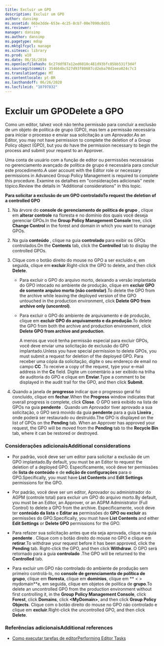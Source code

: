 ```yaml
---
title: Excluir um GPO
description: Excluir um GPO
author: dansimp
ms.assetid: 66be3dde-653e-4c25-8cb7-00e7090c8d31
ms.reviewer: ''
manager: dansimp
ms.author: dansimp
ms.pagetype: mdop
ms.mktglfcycl: manage
ms.sitesec: library
ms.prod: w10
ms.date: 06/16/2016
ms.openlocfilehash: 6c27ddf87a12ed6010c481d93bfc85bb531f3d4f
ms.sourcegitcommit: 354664bc527d93f80687cd2eba70d1eea024c7c3
ms.translationtype: MT
ms.contentlocale: pt-BR
ms.lasthandoff: 06/26/2020
ms.locfileid: "10797832"
---
```

# <span data-ttu-id="d1b4c-103">Excluir um GPO</span><span class="sxs-lookup"><span data-stu-id="d1b4c-103">Delete a GPO</span></span>


<span data-ttu-id="d1b4c-104">Como um editor, talvez você não tenha permissão para concluir a exclusão de um objeto de política de grupo (GPO), mas tem a permissão necessária para iniciar o processo e enviar sua solicitação a um Aprovador.</span><span class="sxs-lookup"><span data-stu-id="d1b4c-104">As an Editor, you may not have permission to complete the deletion of a Group Policy object (GPO), but you do have the permission necessary to begin the process and submit your request to an Approver.</span></span>

<span data-ttu-id="d1b4c-105">Uma conta de usuário com a função de editor ou permissões necessárias no gerenciamento avançado de política de grupo é necessária para concluir este procedimento.</span><span class="sxs-lookup"><span data-stu-id="d1b4c-105">A user account with the Editor role or necessary permissions in Advanced Group Policy Management is required to complete this procedure.</span></span> <span data-ttu-id="d1b4c-106">Examine os detalhes em "considerações adicionais" neste tópico.</span><span class="sxs-lookup"><span data-stu-id="d1b4c-106">Review the details in "Additional considerations" in this topic.</span></span>

**<span data-ttu-id="d1b4c-107">Para solicitar a exclusão de um GPO controlado</span><span class="sxs-lookup"><span data-stu-id="d1b4c-107">To request the deletion of a controlled GPO</span></span>**

1.  <span data-ttu-id="d1b4c-108">Na árvore do **console de gerenciamento de política de grupo** , clique em **alterar controle** na floresta e no domínio dos quais você deseja gerenciar GPOs.</span><span class="sxs-lookup"><span data-stu-id="d1b4c-108">In the **Group Policy Management Console** tree, click **Change Control** in the forest and domain in which you want to manage GPOs.</span></span>

2.  <span data-ttu-id="d1b4c-109">Na guia **conteúdo** , clique na guia **controlado** para exibir os GPOs controlados.</span><span class="sxs-lookup"><span data-stu-id="d1b4c-109">On the **Contents** tab, click the **Controlled** tab to display the controlled GPOs.</span></span>

3.  <span data-ttu-id="d1b4c-110">Clique com o botão direito do mouse no GPO a ser excluído e, em seguida, clique em **excluir**.</span><span class="sxs-lookup"><span data-stu-id="d1b4c-110">Right-click the GPO to delete, and then click **Delete**.</span></span>

    -   <span data-ttu-id="d1b4c-111">Para excluir o GPO do arquivo morto, deixando a versão implantada do GPO intocado no ambiente de produção, clique em **excluir GPO de somente arquivo morto (não controlar)**.</span><span class="sxs-lookup"><span data-stu-id="d1b4c-111">To delete the GPO from the archive while leaving the deployed version of the GPO untouched in the production environment, click **Delete GPO from archive only (uncontrol)**.</span></span>

    -   <span data-ttu-id="d1b4c-112">Para excluir o GPO do ambiente de arquivamento e de produção, clique em **excluir GPO do arquivamento e da produção**.</span><span class="sxs-lookup"><span data-stu-id="d1b4c-112">To delete the GPO from both the archive and production environment, click **Delete GPO from archive and production**.</span></span>

        <span data-ttu-id="d1b4c-113">A menos que você tenha permissão especial para excluir GPOs, você deve enviar uma solicitação de exclusão do GPO implantado.</span><span class="sxs-lookup"><span data-stu-id="d1b4c-113">Unless you have special permission to delete GPOs, you must submit a request for deletion of the deployed GPO.</span></span> <span data-ttu-id="d1b4c-114">Para receber uma cópia da solicitação, digite o seu endereço de email no campo **CC** .</span><span class="sxs-lookup"><span data-stu-id="d1b4c-114">To receive a copy of the request, type your e-mail address in the **Cc** field.</span></span> <span data-ttu-id="d1b4c-115">Digite um comentário a ser exibido na trilha de auditoria do GPO e clique em **Enviar**.</span><span class="sxs-lookup"><span data-stu-id="d1b4c-115">Type a comment to be displayed in the audit trail for the GPO, and then click **Submit**.</span></span>

4.  <span data-ttu-id="d1b4c-116">Quando a janela de **progresso** indicar que o progresso geral foi concluído, clique em **fechar**.</span><span class="sxs-lookup"><span data-stu-id="d1b4c-116">When the **Progress** window indicates that overall progress is complete, click **Close**.</span></span> <span data-ttu-id="d1b4c-117">O GPO será exibido na lista de GPOs na guia **pendente** . Quando um Aprovador tiver aprovado a sua solicitação, o GPO será movido da guia **pendente** para a guia **Lixeira** , onde poderá ser restaurado ou destruído.</span><span class="sxs-lookup"><span data-stu-id="d1b4c-117">The GPO is displayed on the list of GPOs on the **Pending** tab. When an Approver has approved your request, the GPO will be moved from the **Pending** tab to the **Recycle Bin** tab, where it can be restored or destroyed.</span></span>

### <span data-ttu-id="d1b4c-118">Considerações adicionais</span><span class="sxs-lookup"><span data-stu-id="d1b4c-118">Additional considerations</span></span>

-   <span data-ttu-id="d1b4c-119">Por padrão, você deve ser um editor para solicitar a exclusão de um GPO implantado.</span><span class="sxs-lookup"><span data-stu-id="d1b4c-119">By default, you must be an Editor to request the deletion of a deployed GPO.</span></span> <span data-ttu-id="d1b4c-120">Especificamente, você deve ter permissões de **lista de conteúdo** e de **edição de configurações** para o GPO.</span><span class="sxs-lookup"><span data-stu-id="d1b4c-120">Specifically, you must have **List Contents** and **Edit Settings** permissions for the GPO.</span></span>

-   <span data-ttu-id="d1b4c-121">Por padrão, você deve ser um editor, Aprovador ou administrador do AGPM (controle total) para excluir um GPO do arquivo morto.</span><span class="sxs-lookup"><span data-stu-id="d1b4c-121">By default, you must be an Editor, an Approver, or an AGPM Administrator (Full Control) to delete a GPO from the archive.</span></span> <span data-ttu-id="d1b4c-122">Especificamente, você deve ter **conteúdo da lista** e **Editar as** permissões do **GPO ou excluir** as permissões do GPO.</span><span class="sxs-lookup"><span data-stu-id="d1b4c-122">Specifically, you must have **List Contents** and either **Edit Settings** or **Delete GPO** permissions for the GPO.</span></span>

-   <span data-ttu-id="d1b4c-123">Para refazer sua solicitação antes que ela seja aprovada, clique na guia **pendente** . Clique com o botão direito do mouse no GPO e clique em **retirar**.</span><span class="sxs-lookup"><span data-stu-id="d1b4c-123">To withdraw your request before it has been approved, click the **Pending** tab. Right-click the GPO, and then click **Withdraw**.</span></span> <span data-ttu-id="d1b4c-124">O GPO será retornado para a guia **controlado** .</span><span class="sxs-lookup"><span data-stu-id="d1b4c-124">The GPO will be returned to the **Controlled** tab.</span></span>

-   <span data-ttu-id="d1b4c-125">Para excluir um GPO não controlado do ambiente de produção sem primeiro controlá-lo, no **console de gerenciamento de política de grupo**, clique em **floresta**, clique em **domínios**, clique em \*\* &lt; &gt; mydomain\*\*e, em seguida, clique em objetos de política de **grupo**.</span><span class="sxs-lookup"><span data-stu-id="d1b4c-125">To delete an uncontrolled GPO from the production environment without first controlling it, in the **Group Policy Management Console**, click **Forest**, click **Domains**, click **&lt;MyDomain&gt;**, and then click **Group Policy Objects**.</span></span> <span data-ttu-id="d1b4c-126">Clique com o botão direito do mouse no GPO não controlado e clique em **excluir**.</span><span class="sxs-lookup"><span data-stu-id="d1b4c-126">Right-click the uncontrolled GPO, and then click **Delete**.</span></span>

### <span data-ttu-id="d1b4c-127">Referências adicionais</span><span class="sxs-lookup"><span data-stu-id="d1b4c-127">Additional references</span></span>

-   [<span data-ttu-id="d1b4c-128">Como executar tarefas de editor</span><span class="sxs-lookup"><span data-stu-id="d1b4c-128">Performing Editor Tasks</span></span>](performing-editor-tasks.md)

 

 





